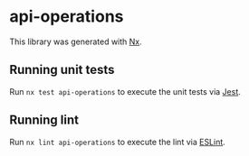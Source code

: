 # api-operations

This library was generated with [Nx](https://nx.dev).

## Running unit tests

Run `nx test api-operations` to execute the unit tests via [Jest](https://jestjs.io).

## Running lint

Run `nx lint api-operations` to execute the lint via [ESLint](https://eslint.org/).
